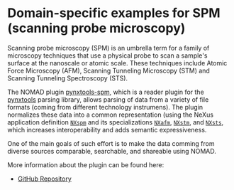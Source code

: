 # Domain-specific examples for SPM (scanning probe microscopy)

Scanning probe microscopy (SPM) is an umbrella term for a family of microscopy techniques that use a physical probe to scan a sample's surface at the nanoscale or atomic scale. These techniques include Atomic Force Microscopy (AFM), Scanning Tunneling Microscopy (STM) and Scanning Tunneling Spectroscopy (STS).

The NOMAD plugin [pynxtools-spm](https://github.com/FAIRmat-NFDI/pynxtools-spm), which is a reader plugin for the [pynxtools](./pynxtools.md) parsing library, allows parsing of data from a variety of file formats (coming from different technology instrumens). The plugin normalizes these data into a common representation (using the NeXus application definition [`NXspm`](https://fairmat-nfdi.github.io/nexus_definitions/classes/contributed_definitions/NXspm.html#nxpsm) and its specializations [`NXafm`](https://fairmat-nfdi.github.io/nexus_definitions/classes/contributed_definitions/NXafm.html#nxafm), [`NXstm`](https://fairmat-nfdi.github.io/nexus_definitions/classes/contributed_definitions/NXstm.html#nxstm), and [`NXsts`](https://fairmat-nfdi.github.io/nexus_definitions/classes/contributed_definitions/NXsts.html#nxsts), which increases interoperability and adds semantic expressiveness.

One of the main goals of such effort is to make the data comming from diverse sources comparable, searchable, and shareable using NOMAD.

More information about the plugin can be found here:

<!-- TODO: reactivate when the docs are working again -->
<!-- - [Documentation](https://fairmat-nfdi.github.io/pynxtools-spm/) -->
- [GitHub Repository](https://github.com/FAIRmat-NFDI/pynxtools-spm)

<!-- TODO: reactivate when the docs are working again -->
<!-- ## Supported file formats

A list of the supported file formats can be found in the `pynxtools-spm` [documentation](https://fairmat-nfdi.github.io/pynxtools-spm/). -->
